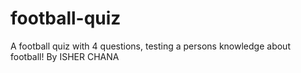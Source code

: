# football-quiz
A football quiz with 4 questions, testing a persons knowledge about football! By ISHER CHANA
